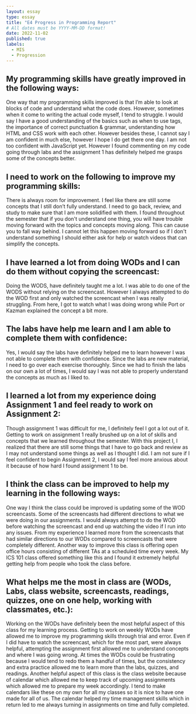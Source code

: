 ```yaml
---
layout: essay
type: essay
title: "E4 Progress in Programming Report"
# All dates must be YYYY-MM-DD format!
date: 2022-11-02
published: true
labels:
  - MIS
  - Progression
---
```

## My programming skills have greatly improved in the following ways:

One way that my programming skills improved is that I’m able to look at blocks of code and understand what the code does. However, sometimes when it come to writing the actual code myself, I tend to struggle. I would say I have a good understanding of the basics such as when to use tags, the importance of correct punctuation & grammar, understanding how HTML and CSS work with each other. However besides these, I cannot say I am confident in much else, however I hope I do get there one day.  I am not too confident with JavaScript yet. However I found commenting on my code going through labs and the assignment 1 has definitely helped me grasps some of the concepts better. 



## I need to work on the following to improve my programming skills:

There is always room for improvement. I feel like there are still some concepts that I still don’t fully understand.  I need to go back, review, and study to make sure that I am more solidified with them. I found throughout the semester that if you don't understand one thing, you will have trouble moving forward with the topics and concepts moving along. This can cause you to fall way behind. I cannot let this happen moving forward so if I don't understand something I should either ask for help or watch videos that can simplify the concepts.

## I have learned a lot from doing WODs and I can do them without copying the screencast:

Doing the WODS, have definitely taught me a lot. I was able to do one of the WODS without relying on the screencast. However I always attempted to do the WOD first and only watched the screencast when I was really struggling. From here, I got to watch what I was doing wrong while Port or Kazman explained the concept a bit more. 


## The labs have help me learn and I am able to complete them with confidence:

Yes, I would say the labs have definitely helped me to learn however I was not able to complete them with confidence. Since the labs are new material, I need to go over each exercise thoroughly. Since we had to finish the labs on our own a lot of times, I would say I was not able to properly understand the concepts as much as I liked to.


## I learned a lot from my experience doing Assignment 1 and feel ready to work on Assignment 2:

Though assignment 1 was difficult for me, I definitely feel I got a lot out of it. Getting to work on assignment 1 really brushed up on a lot of skills and concepts that we learned throughout the semester. With this project I, I realized that there are still some things that I have to go back and review as I may not understand some things as well as I thought I did. I am not sure if I feel confident to begin Assignment 2, I would say I feel more anxious about it because of how hard I found assignment 1 to be.


## I think the class can be improved to help my learning in the following ways:

One way I think the class could be improved is updating some of the WOD screencasts. Some of the screencasts had different directions to what we were doing in our assignments. I would always attempt to do the WOD before watching the screencast and end up watching the video if I run into any issues. From my experience I learned more from the screencasts that had similar directions to our WODs compared to screencasts that were completely different. Another way to improve this class is offering open office hours consisting of different TAs at a scheduled time every week. My ICS 101 class offered something like this and I found it extremely helpful getting help from people who took the class before.


## What helps me the most in class are (WODs, Labs, class website, screencasts, readings, quizzes, one on one help, working with classmates, etc.):

Working on the WODs have definitely been the most helpful aspect of this class for my learning process. Getting to work on weekly WODs have allowed me to improve my programming skills through trial and error. Even if I did have to watch the screencast, which for the most part, were always helpful, attempting the assignment first allowed me to understand concepts and where I was going wrong. At times the WODs could be frustrating because I would tend to redo them a handful of times, but the consistency and extra practice allowed me to learn more than the labs, quizzes, and readings. Another helpful aspect of this class is the class website because of calendar which allowed me to keep track of upcoming assignments which allowed me to prepare my week accordingly. I tend to make calendars like these on my own for all my classes so it is nice to have one made for all of us. The calendar helped my time management skills which in return led to me always turning in assignments on time and fully completed.



